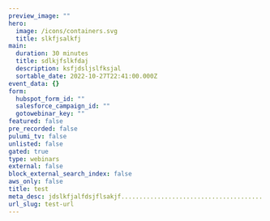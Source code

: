 ```yaml
---
preview_image: ""
hero:
  image: /icons/containers.svg
  title: slkfjsalkfj
main:
  duration: 30 minutes
  title: sdlkjfslkfdaj
  description: ksfjdsljslfksjal
  sortable_date: 2022-10-27T22:41:00.000Z
event_data: {}
form:
  hubspot_form_id: ""
  salesforce_campaign_id: ""
  gotowebinar_key: ""
featured: false
pre_recorded: false
pulumi_tv: false
unlisted: false
gated: true
type: webinars
external: false
block_external_search_index: false
aws_only: false
title: test
meta_desc: jdslkfjalfdsjflsakjf................................................................
url_slug: test-url
---
```


